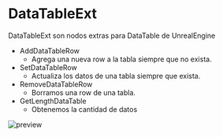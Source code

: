 # DataTableExt
DataTableExt son nodos extras para DataTable de UnrealEngine

- AddDataTableRow
  - Agrega una nueva row a la tabla siempre que no exista.
- SetDataTableRow
  - Actualiza los datos de una tabla siempre que exista. 
- RemoveDataTableRow
  - Borramos una row de una tabla.
- GetLengthDataTable
  - Obtenemos la cantidad de datos


![preview](https://user-images.githubusercontent.com/1939353/204193871-634b2b8d-4632-44d2-ba4f-6d3b35de7650.png)

